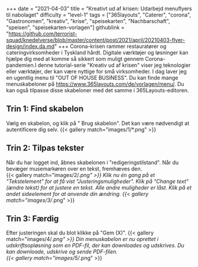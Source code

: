 +++
date = "2021-04-03"
title = "Kreativt ud af krisen: Udarbejd menuflyers til nabolaget"
difficulty = "level-1"
tags = ["365layouts", "Caterer", "corona", "Gastronomen", "kreativ", "krise", "speisekarten", "Nachbarschaft", "speisen", "speisekarten-vorlagen"]
githublink = "https://github.com/terrorist-squad/knedelverse/blob/master/content/post/2021/april/20210403-flyer-design/index.da.md"
+++
Corona-krisen rammer restauratører og cateringvirksomheder i Tyskland hårdt. Digitale værktøjer og løsninger kan hjælpe dig med at komme så sikkert som muligt gennem Corona-pandemien.I denne tutorial-serie "Kreativ ud af krisen" viser jeg teknologier eller værktøjer, der kan være nyttige for små virksomheder. I dag laver jeg en ugentlig menu til "OUT OF HOUSE BUSINESS". Du kan finde mange menuskabeloner på https://www.365layouts.com/de/vorlagen/menu/. Du kan også tilpasse disse skabeloner med det samme i 365Layouts-editoren.
## Trin 1: Find skabelon
Vælg en skabelon, og klik på " Brug skabelon". Det kan være nødvendigt at autentificere dig selv.
{{< gallery match="images/1/*.png" >}}

## Trin 2: Tilpas tekster
Når du har logget ind, åbnes skabelonen i "redigeringstilstand".  Når du bevæger musemarkøren over en tekst, fremhæves den.  
{{< gallery match="images/2/*.png" >}}
Klik nu én gang på et "Tekstelement" for at få vist "Justeringsmuligheder". Klik på "Change text" (ændre tekst) for at justere en tekst. Alle andre muligheder er låst. Klik på et andet sideelement for at anvende din ændring.
{{< gallery match="images/3/*.png" >}}

## Trin 3: Færdig
Efter justeringen skal du blot klikke på "Gem (X)".
{{< gallery match="images/4/*.png" >}}
Din menuskabelon er nu oprettet i udskriftsopløsning som en PDF-fil, der kan downloades og udskrives.  Du kan downloade, udskrive og sende PDF-filen.   
{{< gallery match="images/5/*.png" >}}

